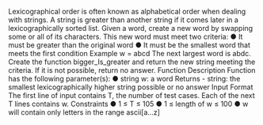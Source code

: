 Lexicographical order is often known as alphabetical order when dealing with strings. A string is greater than another string if it comes later in a lexicographically sorted list.
Given a word, create a new word by swapping some or all of its characters. This new word must meet two criteria:
●       It must be greater than the original word
●       It must be the smallest word that meets the first condition
Example w = abcd
The next largest word is abdc.
Create the function bigger_Is_greater and return the new string meeting the criteria. If it is not possible, return no answer.
Function Description
Function has the following parameter(s):
    	●	string w: a word
Returns
    	- 	string: the smallest lexicographically higher string possible or no answer
Input Format
The first line of input contains T, the number of test cases. Each of the next T lines contains w.
Constraints
●   	1 ≤ T ≤ 105
●   	1 ≤ length of w ≤ 100
●   	w will contain only letters in the range ascii[a...z]
